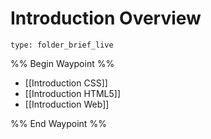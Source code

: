 # Introduction Overview
 
```ccard
type: folder_brief_live
```
 
%% Begin Waypoint %%
- [[Introduction CSS]]
- [[Introduction HTML5]]
- [[Introduction Web]]

%% End Waypoint %%
